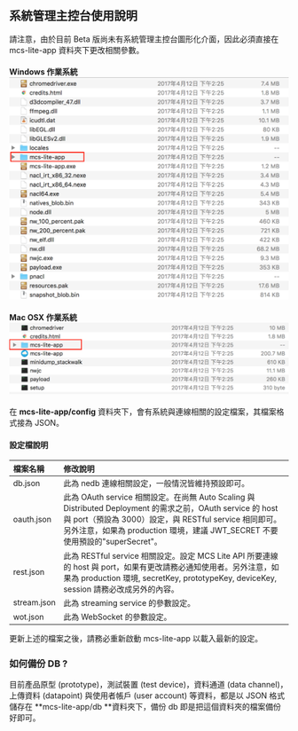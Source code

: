## 系統管理主控台使用說明

請注意，由於目前 Beta 版尚未有系統管理主控台圖形化介面，因此必須直接在 mcs-lite-app 資料夾下更改相關參數。

#### Windows 作業系統![](../assets/win.png)

#### Mac OSX 作業系統![](../assets/mac.png)

在 **mcs-lite-app/config** 資料夾下，會有系統與連線相關的設定檔案，其檔案格式接為 JSON。

#### 設定檔說明

| 檔案名稱 | 修改說明 |
| :--- | :--- |
| db.json | 此為 nedb 連線相關設定，一般情況皆維持預設即可。 |
| oauth.json | 此為 OAuth service 相關設定。在尚無 Auto Scaling 與 Distributed Deployment 的需求之前，OAuth service 的 host 與 port（預設為 3000）設定，與 RESTful service 相同即可。另外注意，如果為 production 環境，建議 JWT\_SECRET 不要使用預設的"superSecret"。 |
| rest.json | 此為 RESTful service 相關設定。設定 MCS Lite API 所要連線的 host 與 port，如果有更改請務必通知使用者。另外注意，如果為 production 環境, secretKey, prototypeKey, deviceKey, session 請務必改成另外的內容。 |
| stream.json | 此為 streaming service 的參數設定。 |
| wot.json | 此為 WebSocket 的參數設定。 |

更新上述的檔案之後，請務必重新啟動 mcs-lite-app 以載入最新的設定。

### 如何備份 DB ?

目前產品原型 \(prototype\)，測試裝置 \(test device\)，資料通道 \(data channel\)，上傳資料 \(datapoint\) 與使用者帳戶 \(user account\) 等資料，都是以 JSON 格式儲存在 **mcs-lite-app/db **資料夾下，備份 db 即是把這個資料夾的檔案備份好即可。

